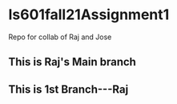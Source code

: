 # Is601fall21Assignment1
Repo for collab of Raj  and Jose
## This is Raj's Main branch
## This is 1st Branch---Raj
